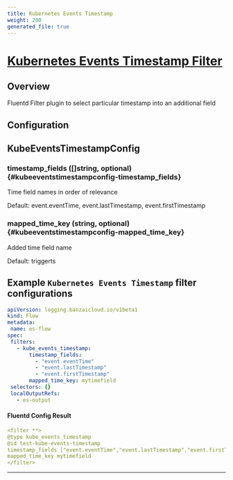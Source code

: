 ```yaml
---
title: Kubernetes Events Timestamp
weight: 200
generated_file: true
---
```


# [Kubernetes Events Timestamp Filter](https://github.com/kube-logging/fluentd-filter-kube-events-timestamp)
## Overview
 Fluentd Filter plugin to select particular timestamp into an additional field

## Configuration
## KubeEventsTimestampConfig

### timestamp_fields ([]string, optional) {#kubeeventstimestampconfig-timestamp_fields}

Time field names in order of relevance  

Default:  event.eventTime, event.lastTimestamp, event.firstTimestamp

### mapped_time_key (string, optional) {#kubeeventstimestampconfig-mapped_time_key}

Added time field name  

Default:  triggerts


 ## Example `Kubernetes Events Timestamp` filter configurations
 ```yaml
apiVersion: logging.banzaicloud.io/v1beta1
kind: Flow
metadata:
  name: es-flow
spec:
  filters:
    - kube_events_timestamp:
        timestamp_fields:
          - "event.eventTime"
          - "event.lastTimestamp"
          - "event.firstTimestamp"
        mapped_time_key: mytimefield
  selectors: {}
  localOutputRefs:
    - es-output
 ```

 #### Fluentd Config Result
 ```yaml
 <filter **>
 @type kube_events_timestamp
 @id test-kube-events-timestamp
 timestamp_fields ["event.eventTime","event.lastTimestamp","event.firstTimestamp"]
 mapped_time_key mytimefield
 </filter>
 ```

---
